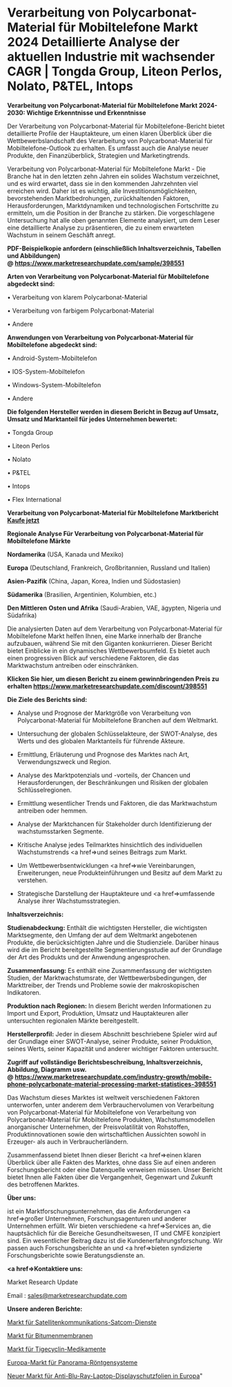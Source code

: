 # Verarbeitung von Polycarbonat-Material für Mobiltelefone Markt 2024 Detaillierte Analyse der aktuellen Industrie mit wachsender CAGR | Tongda Group, Liteon Perlos, Nolato, P&TEL, Intops

<strong>Verarbeitung von Polycarbonat-Material für Mobiltelefone Markt 2024-2030: Wichtige Erkenntnisse und Erkenntnisse</strong>

Der Verarbeitung von Polycarbonat-Material für Mobiltelefone-Bericht bietet detaillierte Profile der Hauptakteure, um einen klaren Überblick über die Wettbewerbslandschaft des Verarbeitung von Polycarbonat-Material für Mobiltelefone-Outlook zu erhalten. Es umfasst auch die Analyse neuer Produkte, den Finanzüberblick, Strategien und Marketingtrends.

Verarbeitung von Polycarbonat-Material für Mobiltelefone Markt - Die Branche hat in den letzten zehn Jahren ein solides Wachstum verzeichnet, und es wird erwartet, dass sie in den kommenden Jahrzehnten viel erreichen wird. Daher ist es wichtig, alle Investitionsmöglichkeiten, bevorstehenden Marktbedrohungen, zurückhaltenden Faktoren, Herausforderungen, Marktdynamiken und technologischen Fortschritte zu ermitteln, um die Position in der Branche zu stärken. Die vorgeschlagene Untersuchung hat alle oben genannten Elemente analysiert, um dem Leser eine detaillierte Analyse zu präsentieren, die zu einem erwarteten Wachstum in seinem Geschäft anregt.

<strong><b>PDF-Beispielkopie anfordern (einschließlich Inhaltsverzeichnis, Tabellen und Abbildungen) @ </b></strong><strong><a href=https://www.marketresearchupdate.com/sample/398551><strong>https://www.marketresearchupdate.com/sample/398551</u></a></strong></strong>

<strong>Arten von Verarbeitung von Polycarbonat-Material für Mobiltelefone abgedeckt sind:</strong>

• Verarbeitung von klarem Polycarbonat-Material

• Verarbeitung von farbigem Polycarbonat-Material

• Andere

<strong>Anwendungen von Verarbeitung von Polycarbonat-Material für Mobiltelefone abgedeckt sind:</strong>

• Android-System-Mobiltelefon

• IOS-System-Mobiltelefon

• Windows-System-Mobiltelefon

• Andere

<strong>Die folgenden Hersteller werden in diesem Bericht in Bezug auf Umsatz, Umsatz und Marktanteil für jedes Unternehmen bewertet:</strong>

• Tongda Group

• Liteon Perlos

• Nolato

• P&TEL

• Intops

• Flex International

<strong>Verarbeitung von Polycarbonat-Material für Mobiltelefone Marktbericht <a href=https://www.marketresearchupdate.com/buynow/398551>Kaufe jetzt</a></strong>

<strong>Regionale Analyse Für Verarbeitung von Polycarbonat-Material für Mobiltelefone Märkte</strong>

<strong>Nordamerika</strong> (USA, Kanada und Mexiko)

<strong>Europa</strong> (Deutschland, Frankreich, Großbritannien, Russland und Italien)

<strong>Asien-Pazifik</strong> (China, Japan, Korea, Indien und Südostasien)

<strong>Südamerika</strong> (Brasilien, Argentinien, Kolumbien, etc.)

<strong>Den Mittleren</strong> <strong>Osten und Afrika</strong> (Saudi-Arabien, VAE, ägypten, Nigeria und Südafrika)

Die analysierten Daten auf dem Verarbeitung von Polycarbonat-Material für Mobiltelefone Markt helfen Ihnen, eine Marke innerhalb der Branche aufzubauen, während Sie mit den Giganten konkurrieren. Dieser Bericht bietet Einblicke in ein dynamisches Wettbewerbsumfeld. Es bietet auch einen progressiven Blick auf verschiedene Faktoren, die das Marktwachstum antreiben oder einschränken.

<strong>Klicken Sie hier, um diesen Bericht zu einem gewinnbringenden Preis zu erhalten
</strong><strong><a href=https://www.marketresearchupdate.com/discount/398551>https://www.marketresearchupdate.com/discount/398551</b></u></strong></a>

<strong>Die Ziele des Berichts sind:</strong>

- Analyse und Prognose der Marktgröße von Verarbeitung von Polycarbonat-Material für Mobiltelefone Branchen auf dem Weltmarkt.

- Untersuchung der globalen Schlüsselakteure, der SWOT-Analyse, des Werts und des globalen Marktanteils für führende Akteure.

- Ermittlung, Erläuterung und Prognose des Marktes nach Art, Verwendungszweck und Region.

- Analyse des Marktpotenzials und -vorteils, der Chancen und Herausforderungen, der Beschränkungen und Risiken der globalen Schlüsselregionen.

- Ermittlung wesentlicher Trends und Faktoren, die das Marktwachstum antreiben oder hemmen.

- Analyse der Marktchancen für Stakeholder durch Identifizierung der wachstumsstarken Segmente.

- Kritische Analyse jedes Teilmarktes hinsichtlich des individuellen Wachstumstrends <a href=>und</a> seines Beitrags zum Markt.

- Um Wettbewerbsentwicklungen <a href=>wie</a> Vereinbarungen, Erweiterungen, neue Produkteinführungen und Besitz auf dem Markt zu verstehen.

- Strategische Darstellung der Hauptakteure und <a href=>umfas</a>sende Analyse ihrer Wachstumsstrategien.

<strong>Inhaltsverzeichnis:</strong>

<strong>Studienabdeckung:</strong> Enthält die wichtigsten Hersteller, die wichtigsten Marktsegmente, den Umfang der auf dem Weltmarkt angebotenen Produkte, die berücksichtigten Jahre und die Studienziele. Darüber hinaus wird die im Bericht bereitgestellte Segmentierungsstudie auf der Grundlage der Art des Produkts und der Anwendung angesprochen.

<strong>Zusammenfassung:</strong> Es enthält eine Zusammenfassung der wichtigsten Studien, der Marktwachstumsrate, der Wettbewerbsbedingungen, der Markttreiber, der Trends und Probleme sowie der makroskopischen Indikatoren.

<strong>Produktion nach Regionen:</strong> In diesem Bericht werden Informationen zu Import und Export, Produktion, Umsatz und Hauptakteuren aller untersuchten regionalen Märkte bereitgestellt.

<strong>Herstellerprofil:</strong> Jeder in diesem Abschnitt beschriebene Spieler wird auf der Grundlage einer SWOT-Analyse, seiner Produkte, seiner Produktion, seines Werts, seiner Kapazität und anderer wichtiger Faktoren untersucht.

<strong><b>Zugriff auf vollständige Berichtsbeschreibung, Inhaltsverzeichnis, Abbildung, Diagramm usw. @ </b></strong><strong><a href=https://www.marketresearchupdate.com/industry-growth/mobile-phone-polycarbonate-material-processing-market-statistices-398551>https://www.marketresearchupdate.com/industry-growth/mobile-phone-polycarbonate-material-processing-market-statistices-398551</a></strong>

Das Wachstum dieses Marktes ist weltweit verschiedenen Faktoren unterworfen, unter anderem dem Verbrauchervolumen von Verarbeitung von Polycarbonat-Material für Mobiltelefone von Verarbeitung von Polycarbonat-Material für Mobiltelefone Produkten, Wachstumsmodellen anorganischer Unternehmen, der Preisvolatilität von Rohstoffen, Produktinnovationen sowie den wirtschaftlichen Aussichten sowohl in Erzeuger- als auch in Verbraucherländern.

Zusammenfassend bietet Ihnen dieser Bericht <a href=>einen</a> klaren Überblick über alle Fakten des Marktes, ohne dass Sie auf einen anderen Forschungsbericht oder eine Datenquelle verweisen müssen. Unser Bericht bietet Ihnen alle Fakten über die Vergangenheit, Gegenwart und Zukunft des betroffenen Marktes.

<strong>Über uns:</strong>

 ist ein Marktforschungsunternehmen, das die Anforderungen <a href=>großer</a> Unternehmen, Forschungsagenturen und anderer Unternehmen erfüllt. Wir bieten verschiedene <a href=>Services</a> an, die hauptsächlich für die Bereiche Gesundheitswesen, IT und CMFE konzipiert sind. Ein wesentlicher Beitrag dazu ist die Kundenerfahrungsforschung. Wir passen auch Forschungsberichte an und <a href=>bieten</a> syndizierte Forschungsberichte sowie Beratungsdienste an.

<strong><a href=>Kontaktiere uns:</a></strong>

Market Research Update

Email : sales@marketresearchupdate.com

<strong>Unsere anderen Berichte:</strong>

<a href=https://www.linkedin.com/pulse/satellite-communication-satcom-service-market-1f>Markt für Satellitenkommunikations-Satcom-Dienste</a>

<a href=https://www.linkedin.com/pulse/bitumen-membranes-market-outlooks-2023-size>Markt für Bitumenmembranen</a>

<a href=https://www.linkedin.com/pulse/tigecycline-drug-market-size-industry-growth>Markt für Tigecyclin-Medikamente</a>

<a href=https://www.linkedin.com/pulse/europe-panoramic-x-ray-system-market-2023-industry-outlook>Europa-Markt für Panorama-Röntgensysteme</a>

<a href=https://www.linkedin.com/pulse/europe-new-anti-blu-ray-laptop-screen-protectors-market>Neuer Markt für Anti-Blu-Ray-Laptop-Displayschutzfolien in Europa</a>"
